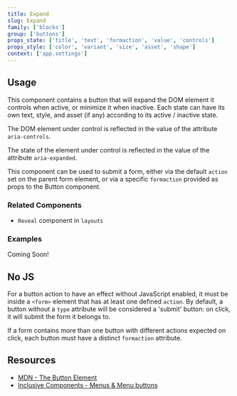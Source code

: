 ```yaml
---
title: Expand
slug: Expand
family: ['blocks']
group: ['buttons']
props_state: ['title', 'text', 'formaction', 'value', 'controls']
props_style: ['color', 'variant', 'size', 'asset', 'shape']
context: ['app.settings']
---
```


## Usage

This component contains a button that will expand the DOM element it controls when active, or minimize it when inactive. Each state can have its own text, style, and asset (if any) according to its active / inactive state.

The DOM element under control is reflected in the value of the attribute `aria-controls`.

The state of the element under control is reflected in the value of the attribute `aria-expanded`.

This component can be used to submit a form, either via the default `action` set on the parent form element, or via a specific `formaction` provided as props to the Button component.

### Related Components

- `Reveal` component in `layouts`

### Examples

<p class="feedback bare emoji:default">Coming Soon!</p>

## No JS

For a button action to have an effect without JavaScript enabled, it must be inside a `<form>` element that has at least one defined `action`. By default, a button without a `type` attribute will be considered a 'submit' button: on click, it will submit the form it belongs to.

If a form contains more than one button with different actions expected on click, each button must have a distinct `formaction` attribute.

## Resources

- [MDN - The Button Element](https://developer.mozilla.org/en-US/docs/Web/HTML/Element/button)
- [Inclusive Components - Menus & Menu buttons](https://inclusive-components.design/menus-menu-buttons/)

